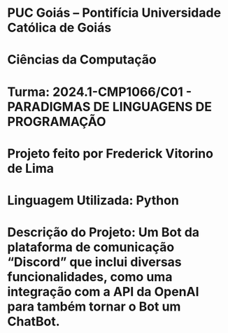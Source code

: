 # PUC Goiás – Pontifícia Universidade Católica de Goiás            
# Ciências da Computação
# Turma: 2024.1-CMP1066/C01 - PARADIGMAS DE LINGUAGENS DE PROGRAMAÇÃO

# Projeto feito por Frederick Vitorino de Lima

# Linguagem Utilizada: Python

# Descrição do Projeto: Um Bot da plataforma de comunicação “Discord” que inclui diversas funcionalidades, como uma integração com a API da OpenAI para também tornar o Bot um ChatBot.
